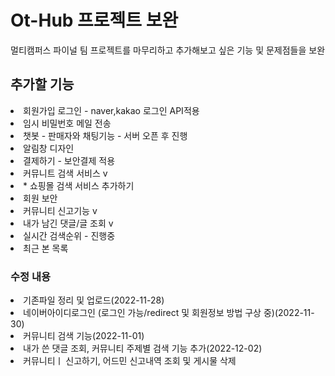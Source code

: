 <h1>Ot-Hub 프로젝트 보완</h1>
멀티캠퍼스 파이널 팀 프로젝트를 마무리하고 추가해보고 싶은 기능 및 문제점들을 보완

<h2>추가할 기능</h2>
<li>회원가입 로그인 - naver,kakao 로그인 API적용</li>
<li>임시 비밀번호 메일 전송</li>
<li>챗봇 - 판매자와 채팅기능 - 서버 오픈 후 진행</li>
<li>알림창 디자인</li>
<li>결제하기 - 보안결제 적용</li>
<li>커뮤니트 검색 서비스 v</li>
<li>* 쇼핑몰 검색 서비스 추가하기</li>
<li>회원 보안</li>
<li>커뮤니티 신고기능 v</li>
<li>내가 남긴 댓글/글 조회 v</li>
<li>실시간 검색순위 - 진행중</li>
<li>최근 본 목록</li>

<h3>수정 내용</h3>
<li>기존파일 정리 및 업로드(2022-11-28)</li>
<li>네이버아이디로그인 (로그인 가능/redirect 및 회원정보 방법 구상 중)(2022-11-30)</li>
<li>커뮤니티 검색 기능(2022-11-01)</li>
<li>내가 쓴 댓글 조회, 커뮤니티 주제별 검색 기능 추가(2022-12-02)</li>
<li>커뮤니티ㅣ 신고하기, 어드민 신고내역 조회 및 게시물 삭제</li>
